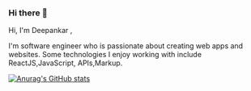 ### Hi there 👋

<!--
**DEEPANKARTIWARI/DEEPANKARTIWARI** is a ✨ _special_ ✨ repository because its `README.md` (this file) appears on your GitHub profile.

Here are some ideas to get you started:

- 🔭 I’m currently working on ...
- 🌱 I’m currently learning ...
- 👯 I’m looking to collaborate on ...
- 🤔 I’m looking for help with ...
- 💬 Ask me about ...
- 📫 How to reach me: ...
- 😄 Pronouns: ...
- ⚡ Fun fact: ...
-->
Hi, I'm Deepankar ,



I'm software engineer who is passionate about  creating web apps and websites. Some technologies I enjoy working with include ReactJS,JavaScript, APIs,Markup.

[![Anurag's GitHub stats](https://github-readme-stats.vercel.app/api?username=DEEPANKARTIWARI)](https://github.com/anuraghazra/github-readme-stats)
